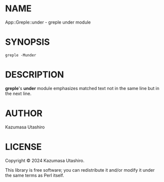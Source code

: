 
# NAME

App::Greple::under - greple under module

# SYNOPSIS

    greple -Munder

# DESCRIPTION

**greple**'s **under** module emphasizes matched text not in the same line
but in the next line.

# AUTHOR

Kazumasa Utashiro

# LICENSE

Copyright ©︎ 2024 Kazumasa Utashiro.

This library is free software; you can redistribute it and/or modify
it under the same terms as Perl itself.
